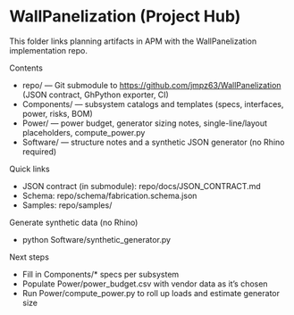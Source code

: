 # WallPanelization (Project Hub)

This folder links planning artifacts in APM with the WallPanelization implementation repo.

Contents
- repo/ — Git submodule to https://github.com/jmpz63/WallPanelization (JSON contract, GhPython exporter, CI)
- Components/ — subsystem catalogs and templates (specs, interfaces, power, risks, BOM)
- Power/ — power budget, generator sizing notes, single-line/layout placeholders, compute_power.py
- Software/ — structure notes and a synthetic JSON generator (no Rhino required)

Quick links
- JSON contract (in submodule): repo/docs/JSON_CONTRACT.md
- Schema: repo/schema/fabrication.schema.json
- Samples: repo/samples/

Generate synthetic data (no Rhino)
- python Software/synthetic_generator.py

Next steps
- Fill in Components/* specs per subsystem
- Populate Power/power_budget.csv with vendor data as it’s chosen
- Run Power/compute_power.py to roll up loads and estimate generator size
